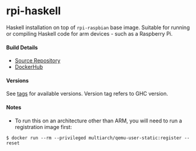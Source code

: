 # rpi-haskell

Haskell installation on top of `rpi-raspbian` base image. Suitable for running or compiling Haskell code for arm devices - such as a Raspberry Pi.

#### Build Details
- [Source Repository](https://github.com/tgolson/rpi-haskell)
- [DockerHub](https://hub.docker.com/r/tgolson/rpi-haskell/)

#### Versions

See [tags](https://hub.docker.com/r/tgolson/rpi-haskell/tags/) for available versions. Version tag refers to GHC version.

#### Notes

* To run this on an architecture other than ARM, you will need to run a registration image first:
```
$ docker run --rm --privileged multiarch/qemu-user-static:register --reset
```

